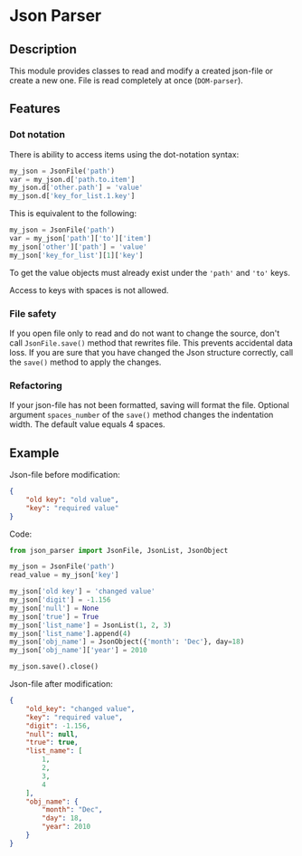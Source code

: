# Json Parser #
## Description ##
    
This module provides classes to read and modify a created json-file or create a new one. File is read completely at once (`DOM-parser`).

## Features ##
### Dot notation ### 
There is ability to access items using the dot-notation syntax:
```python
my_json = JsonFile('path')
var = my_json.d['path.to.item']
my_json.d['other.path'] = 'value'
my_json.d['key_for_list.1.key']
```
This is equivalent to the following:
```python
my_json = JsonFile('path')
var = my_json['path']['to']['item']
my_json['other']['path'] = 'value'
my_json['key_for_list'][1]['key']
```
To get the value objects must already exist under the `'path'` and `'to'` keys.

Access to keys with spaces is not allowed.

### File safety ###
If you open file only to read and do not want to change the source, don't call `JsonFile.save()` method that rewrites file. This prevents accidental data loss.
If you are sure that you have changed the Json structure correctly, call the `save()` method to apply the changes.

### Refactoring ###
If your json-file has not been formatted, saving will format the file. Optional argument `spaces_number` of the `save()` method changes the indentation width. The default value equals 4 spaces.

## Example ##
Json-file before modification:
```json
{
    "old key": "old value",
    "key": "required value" 
}
```

Code:
```python
from json_parser import JsonFile, JsonList, JsonObject

my_json = JsonFile('path')
read_value = my_json['key']

my_json['old key'] = 'changed value'
my_json['digit'] = -1.156
my_json['null'] = None
my_json['true'] = True
my_json['list_name'] = JsonList(1, 2, 3)
my_json['list_name'].append(4)
my_json['obj_name'] = JsonObject({'month': 'Dec'}, day=18)
my_json['obj_name']['year'] = 2010

my_json.save().close()
```

Json-file after modification:
```json
{
    "old_key": "changed value",
    "key": "required value",
    "digit": -1.156,
    "null": null,
    "true": true,
    "list_name": [
        1, 
        2, 
        3,
        4
    ],
    "obj_name": {
        "month": "Dec",
        "day": 18,
        "year": 2010
    }
}
```